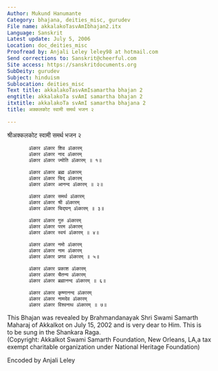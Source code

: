 ```yaml
---
Author: Mukund Hanumante
Category: bhajana, deities_misc, gurudev
File name: akkalakoTasvAmIbhajan2.itx
Language: Sanskrit
Latest update: July 5, 2006
Location: doc_deities_misc
Proofread by: Anjali Leley leley98 at hotmail.com
Send corrections to: Sanskrit@cheerful.com
Site access: https://sanskritdocuments.org
SubDeity: gurudev
Subject: hinduism
Sublocation: deities_misc
Text title: akkalakoTasvAmIsamartha bhajan 2
engtitle: akkalakoTa svAmI samartha bhajan 2
itxtitle: akkalakoTa svAmI samartha bhajana 2
title: अक्कलकोट स्वामी समर्थ भजन २

---
```

  
 श्रीअक्कलकोट स्वामी समर्थ भजन २   
  
           ॐकार ॐकार शिव ॐकारम्  
           ॐकार ॐकार नाद ॐकारम्  
           ॐकार ॐकार ज्योति ॐकारम् ॥ १॥  
  
           ॐकार ॐकार ब्रह्म ॐकारम्  
           ॐकार ॐकार चिद् ॐकारम्  
           ॐकार ॐकार आनन्द ॐकारम् ॥ २॥  
  
           ॐकार ॐकार समर्थ ॐकारम्  
           ॐकार ॐकार श्री ॐकारम्  
           ॐकार ॐकार चिद्घन् ॐकारम् ॥ ३॥  
  
           ॐकार ॐकार गुरु ॐकारम्  
           ॐकार ॐकार परम ॐकारम्  
           ॐकार ॐकार स्वयं ॐकारम् ॥ ४॥  
  
           ॐकार ॐकार नमो ॐकारम्  
           ॐकार ॐकार नाम ॐकारम्  
           ॐकार ॐकार प्रणव ॐकारम् ॥ ५॥  
  
           ॐकार ॐकार प्रकाश ॐकारम्  
           ॐकार ॐकार चैतन्य ॐकारम्  
           ॐकार ॐकार ब्रह्मानन्द ॐकारम् ॥ ६॥  
  
           ॐकार ॐकार कृष्णानन्द ॐकारम्  
           ॐकार ॐकार नामदेव ॐकारम्  
           ॐकार ॐकार विश्वनाथ ॐकारम् ॥ ७॥  
  
 This Bhajan was revealed by Brahmandanayak Shri Swami Samarth  
Maharaj of Akkalkot on July 15, 2002 and is very dear to Him. This is  
to be sung in the Shankara Raga.  
(Copyright: Akkalkot Swami Samarth Foundation, New Orleans, LA,a tax  
exempt charitable organization under National Heritage Foundation)  
  
  
  
Encoded by Anjali Leley  
  
